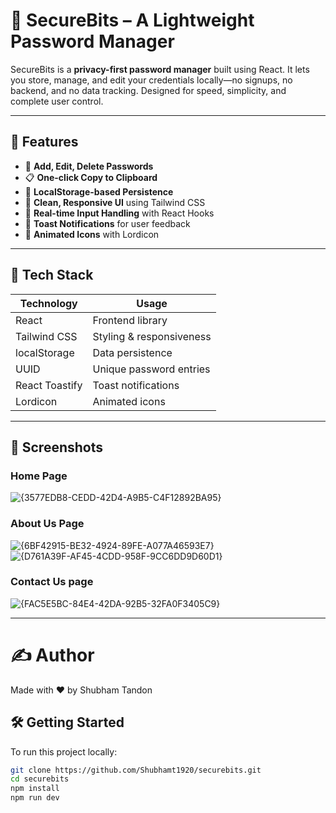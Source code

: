 # 🔐 SecureBits – A Lightweight Password Manager

SecureBits is a **privacy-first password manager** built using React. It lets you store, manage, and edit your credentials locally—no signups, no backend, and no data tracking. Designed for speed, simplicity, and complete user control.

---

## 🚀 Features

- 🔐 **Add, Edit, Delete Passwords**
- 📋 **One-click Copy to Clipboard**
- 💾 **LocalStorage-based Persistence**
- 🧼 **Clean, Responsive UI** using Tailwind CSS
- 🔄 **Real-time Input Handling** with React Hooks
- 🔔 **Toast Notifications** for user feedback
- 🎨 **Animated Icons** with Lordicon

---

## 🧰 Tech Stack

| Technology    | Usage                    |
| ------------- | ------------------------ |
| React         | Frontend library         |
| Tailwind CSS  | Styling & responsiveness |
| localStorage  | Data persistence         |
| UUID          | Unique password entries  |
| React Toastify| Toast notifications      |
| Lordicon      | Animated icons           |


---

## 📸 Screenshots

### Home Page
![{3577EDB8-CEDD-42D4-A9B5-C4F12892BA95}](https://github.com/user-attachments/assets/3a268b53-bdd0-489c-ba63-0bcf2f533a2a)

### About Us Page
![{6BF42915-BE32-4924-89FE-A077A46593E7}](https://github.com/user-attachments/assets/2dc28e3a-abdd-4bd3-97e9-f31ce4824bc5)
![{D761A39F-AF45-4CDD-958F-9CC6DD9D60D1}](https://github.com/user-attachments/assets/0f76d3c3-c9cf-4626-bb9e-b7c17839ae19)

### Contact Us page
![{FAC5E5BC-84E4-42DA-92B5-32FA0F3405C9}](https://github.com/user-attachments/assets/7a5376b0-c72c-46fe-813c-ccff3b0e7b9e)

---

# ✍️ Author
Made with ❤️ by Shubham Tandon

## 🛠️ Getting Started

To run this project locally:

```bash
git clone https://github.com/Shubhamt1920/securebits.git
cd securebits
npm install
npm run dev
